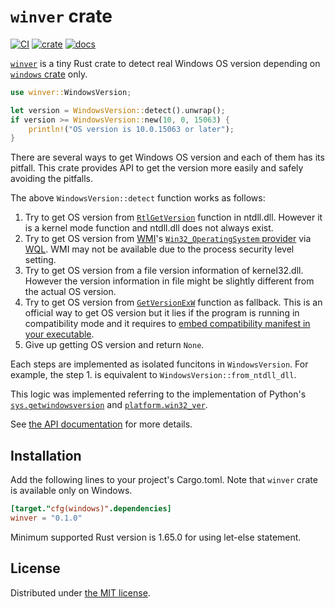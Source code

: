 `winver` crate
==============
[![CI][ci-badge]][ci]
[![crate][crates-io-badge]][crate]
[![docs][doc-badge]][doc]

[`winver`][crate] is a tiny Rust crate to detect real Windows OS version depending on [`windows` crate][windows] only.

```rust
use winver::WindowsVersion;

let version = WindowsVersion::detect().unwrap();
if version >= WindowsVersion::new(10, 0, 15063) {
    println!("OS version is 10.0.15063 or later");
}
```

There are several ways to get Windows OS version and each of them has its pitfall. This crate provides API to get the version more
easily and safely avoiding the pitfalls.

The above `WindowsVersion::detect` function works as follows:

1. Try to get OS version from [`RtlGetVersion`][wtlgetver] function in ntdll.dll. However it is a kernel mode function and
   ntdll.dll does not always exist.
2. Try to get OS version from [WMI][wmi]'s [`Win32_OperatingSystem` provider][win32prov] via [WQL][wql]. WMI may not be available
   due to the process security level setting.
3. Try to get OS version from a file version information of kernel32.dll. However the version information in file might be slightly
   different from the actual OS version.
4. Try to get OS version from [`GetVersionExW`][getver] function as fallback. This is an official way to get OS version but it
   lies if the program is running in compatibility mode and it requires to [embed compatibility manifest in your executable][manifest].
5. Give up getting OS version and return `None`.

Each steps are implemented as isolated funcitons in `WindowsVersion`. For example, the step 1. is equivalent to
`WindowsVersion::from_ntdll_dll`.

This logic was implemented referring to the implementation of Python's [`sys.getwindowsversion`][getwindowsversion] and
[`platform.win32_ver`][win32_ver].

See [the API documentation][doc] for more details.

## Installation

Add the following lines to your project's Cargo.toml. Note that `winver` crate is available only on Windows.

```toml
[target."cfg(windows)".dependencies]
winver = "0.1.0"
```

Minimum supported Rust version is 1.65.0 for using let-else statement.

## License

Distributed under [the MIT license](./LICENSE).

[ci-badge]: https://github.com/rhysd/winver/actions/workflows/ci.yaml/badge.svg
[ci]: https://github.com/rhysd/winver/actions/workflows/ci.yaml
[crates-io-badge]: https://img.shields.io/crates/v/winver.svg
[crate]: https://crates.io/crates/winver
[doc-badge]: https://docs.rs/winver/badge.svg
[doc]: https://docs.rs/winver/latest/winver/
[windows]: https://crates.io/crates/windows
[wtlgetver]: https://learn.microsoft.com/en-us/windows/win32/devnotes/rtlgetversion
[wmi]: https://learn.microsoft.com/en-us/windows/win32/wmisdk/wmi-start-page
[win32prov]: https://learn.microsoft.com/en-us/windows/win32/cimwin32prov/win32-operatingsystem
[wql]: https://learn.microsoft.com/en-us/windows/win32/wmisdk/querying-with-wql
[getver]: https://learn.microsoft.com/en-us/windows/win32/api/sysinfoapi/nf-sysinfoapi-getversionexw
[manifest]: https://learn.microsoft.com/en-us/windows/win32/sysinfo/targeting-your-application-at-windows-8-1
[getwindowsversion]: https://docs.python.org/3/library/sys.html#sys.getwindowsversion
[win32_ver]: https://docs.python.org/3/library/platform.html#platform.win32_ver
